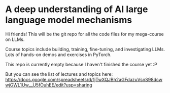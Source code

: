 # A deep understanding of AI large language model mechanisms
Hi friends! This will be the git repo for all the code files for my mega-course on LLMs.

Course topics include building, training, fine-tuning, and investigating LLMs. Lots of hands-on demos and exercises in PyTorch.

This repo is currently empty because I haven't finished the course yet :P

But you can see the list of lectures and topics here:
https://docs.google.com/spreadsheets/d/1jTwXQJBh2aGFdazuVsnS98dcwwjGWL1Uw__U5fOuhEE/edit?usp=sharing
